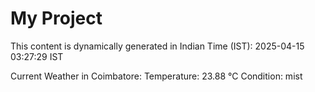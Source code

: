 # My Project

This content is dynamically generated in Indian Time (IST): 2025-04-15 03:27:29 IST


Current Weather in Coimbatore:
Temperature: 23.88 °C
Condition: mist
